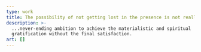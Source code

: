 ```yaml
---
type: work
title: The possibility of not getting lost in the presence is not really real
description: >-
  ...never-ending ambition to achieve the materialistic and spiritual
  gratification without the final satisfaction.
art: []
---
```

